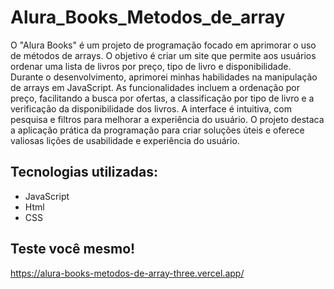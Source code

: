 ﻿# Alura_Books_Metodos_de_array
 <p>O "Alura Books" é um projeto de programação focado em aprimorar o uso de métodos de arrays. O objetivo é criar um site que permite aos usuários ordenar uma lista de livros por preço, tipo de livro e disponibilidade. Durante o desenvolvimento, aprimorei minhas habilidades na manipulação de arrays em JavaScript. As funcionalidades incluem a ordenação por preço, facilitando a busca por ofertas, a classificação por tipo de livro e a verificação da disponibilidade dos livros. A interface é intuitiva, com pesquisa e filtros para melhorar a experiência do usuário. O projeto destaca a aplicação prática da programação para criar soluções úteis e oferece valiosas lições de usabilidade e experiência do usuário.</p>

 ## Tecnologias utilizadas:
- JavaScript
- Html
- CSS

## Teste você mesmo!
https://alura-books-metodos-de-array-three.vercel.app/

